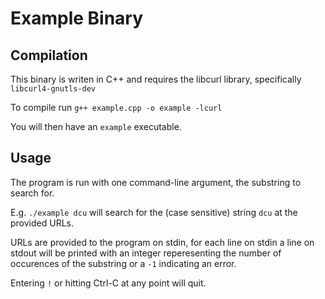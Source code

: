 # Example Binary

## Compilation

This binary is writen in C++ and requires the libcurl library, specifically `libcurl4-gnutls-dev`

To compile run `g++ example.cpp -o example -lcurl`

You will then have an `example` executable.

## Usage

The program is run with one command-line argument, the substring to search for.

E.g. `./example dcu` will search for the (case sensitive) string `dcu` at the provided URLs.

URLs are provided to the program on stdin, for each line on stdin a line on stdout will be
printed with an integer reperesenting the number of occurences of the substring or a `-1`
indicating an error.

Entering `!` or hitting Ctrl-C at any point will quit.

